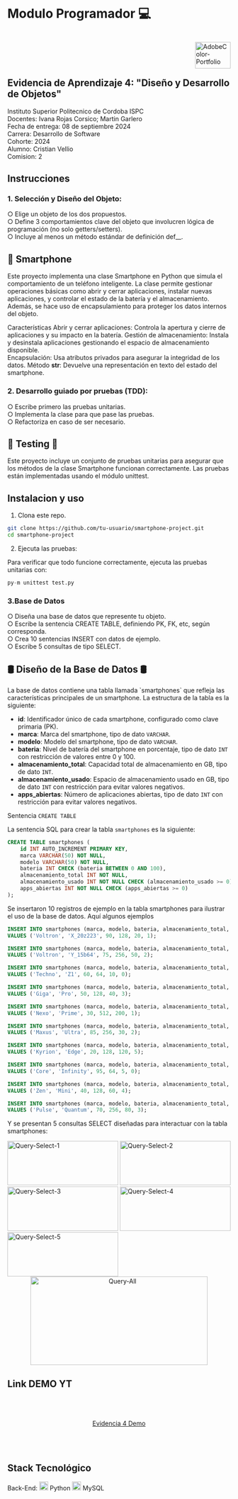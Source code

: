 <h1>Modulo Programador 💻</h1>
<br>
<div>
    <img align="right" src="https://github.com/user-attachments/assets/8f2d463f-9f02-450e-af11-4c4d9a99a7d3" alt="AdobeColor-Portfolio" width="80" height="60">
<div>
<br><br><br>
  
<h2>Evidencia de Aprendizaje 4: "Diseño y Desarrollo de Objetos"</h2>

Instituto Superior Politecnico de Cordoba ISPC<br>
Docentes: Ivana Rojas Corsico; Martin Garlero<br>
Fecha de entrega: 08 de septiembre 2024<br>
Carrera: Desarrollo de Software<br>
Cohorte: 2024<br>
Alumno: Cristian Vellio<br>
Comision: 2<br>

<h2>Instrucciones</h2>
<h3>1. Selección y Diseño del Objeto:</h3>

○ Elige un objeto de los dos propuestos.<br>
○ Define 3 comportamientos clave del objeto que involucren lógica de
programación (no solo getters/setters).<br>
○ Incluye al menos un método estándar de definición def__.<br>

<h2>📱 Smartphone</h2>
Este proyecto implementa una clase Smartphone en Python que simula el comportamiento de un teléfono inteligente. La clase permite gestionar operaciones básicas como abrir y cerrar aplicaciones, instalar nuevas aplicaciones, y controlar el estado de la batería y el almacenamiento. Además, se hace uso de encapsulamiento para proteger los datos internos del objeto.

Características
Abrir y cerrar aplicaciones: Controla la apertura y cierre de aplicaciones y su impacto en la batería.
Gestión de almacenamiento: Instala y desinstala aplicaciones gestionando el espacio de almacenamiento disponible.<br>
Encapsulación: Usa atributos privados para asegurar la integridad de los datos.
Método __str__: Devuelve una representación en texto del estado del smartphone.



<h3>2. Desarrollo guiado por pruebas (TDD):</h3>
○ Escribe primero las pruebas unitarias.<br>
○ Implementa la clase para que pase las pruebas.<br>
○ Refactoriza en caso de ser necesario.<br>

<h2>🔎 Testing 🐞</h2>
Este proyecto incluye un conjunto de pruebas unitarias para asegurar que los métodos de la clase Smartphone funcionan correctamente. Las pruebas están implementadas usando el módulo unittest.

<h2>Instalacion y uso</h2>

1. Clona este repo.

```bash
git clone https://github.com/tu-usuario/smartphone-project.git
cd smartphone-project
```

2. Ejecuta las pruebas:

Para verificar que todo funcione correctamente, ejecuta las pruebas unitarias con:

```python 
py-m unittest test.py
```


<h3>3.Base de Datos</h3>

○ Diseña una base de datos que represente tu objeto.<br>
○ Escribe la sentencia CREATE TABLE, definiendo PK, FK, etc, según
corresponda.<br>
○ Crea 10 sentencias INSERT con datos de ejemplo.<br>
○ Escribe 5 consultas de tipo SELECT.<br>

<h2>🛢 Diseño de la Base de Datos 🛢</h2>
La base de datos contiene una tabla llamada `smartphones` que refleja las características principales de un smartphone. La estructura de la tabla es la siguiente:

- **id**: Identificador único de cada smartphone, configurado como clave primaria (PK).
- **marca**: Marca del smartphone, tipo de dato `VARCHAR`.
- **modelo**: Modelo del smartphone, tipo de dato `VARCHAR`.
- **bateria**: Nivel de batería del smartphone en porcentaje, tipo de dato `INT` con restricción de valores entre 0 y 100.
- **almacenamiento_total**: Capacidad total de almacenamiento en GB, tipo de dato `INT`.
- **almacenamiento_usado**: Espacio de almacenamiento usado en GB, tipo de dato `INT` con restricción para evitar valores negativos.
- **apps_abiertas**: Número de aplicaciones abiertas, tipo de dato `INT` con restricción para evitar valores negativos.

Sentencia `CREATE TABLE`

La sentencia SQL para crear la tabla `smartphones` es la siguiente:

```sql
CREATE TABLE smartphones (
    id INT AUTO_INCREMENT PRIMARY KEY,
    marca VARCHAR(50) NOT NULL,
    modelo VARCHAR(50) NOT NULL,
    bateria INT CHECK (bateria BETWEEN 0 AND 100),
    almacenamiento_total INT NOT NULL,
    almacenamiento_usado INT NOT NULL CHECK (almacenamiento_usado >= 0),
    apps_abiertas INT NOT NULL CHECK (apps_abiertas >= 0)
);
```
Se insertaron 10 registros de ejemplo en la tabla smartphones para ilustrar el uso de la base de datos. Aquí algunos ejemplos

```sql
INSERT INTO smartphones (marca, modelo, bateria, almacenamiento_total, almacenamiento_usado, apps_abiertas)
VALUES ('Voltron', 'X_20z223', 90, 128, 20, 1);

INSERT INTO smartphones (marca, modelo, bateria, almacenamiento_total, almacenamiento_usado, apps_abiertas)
VALUES ('Voltron', 'Y_15b64', 75, 256, 50, 2);

INSERT INTO smartphones (marca, modelo, bateria, almacenamiento_total, almacenamiento_usado, apps_abiertas)
VALUES ('Techno', 'Z1', 60, 64, 10, 0);

INSERT INTO smartphones (marca, modelo, bateria, almacenamiento_total, almacenamiento_usado, apps_abiertas)
VALUES ('Giga', 'Pro', 50, 128, 40, 3);

INSERT INTO smartphones (marca, modelo, bateria, almacenamiento_total, almacenamiento_usado, apps_abiertas)
VALUES ('Nexo', 'Prime', 30, 512, 200, 1);

INSERT INTO smartphones (marca, modelo, bateria, almacenamiento_total, almacenamiento_usado, apps_abiertas)
VALUES ('Maxus', 'Ultra', 85, 256, 30, 2);

INSERT INTO smartphones (marca, modelo, bateria, almacenamiento_total, almacenamiento_usado, apps_abiertas)
VALUES ('Kyrion', 'Edge', 20, 128, 120, 5);

INSERT INTO smartphones (marca, modelo, bateria, almacenamiento_total, almacenamiento_usado, apps_abiertas)
VALUES ('Core', 'Infinity', 95, 64, 5, 0);

INSERT INTO smartphones (marca, modelo, bateria, almacenamiento_total, almacenamiento_usado, apps_abiertas)
VALUES ('Zen', 'Mini', 40, 128, 60, 4);

INSERT INTO smartphones (marca, modelo, bateria, almacenamiento_total, almacenamiento_usado, apps_abiertas)
VALUES ('Pulse', 'Quantum', 70, 256, 80, 3);
```
Y se presentan 5 consultas SELECT diseñadas para interactuar con la tabla smartphones:
<div>
<img src="https://github.com/user-attachments/assets/1830ce48-ab90-4a06-b1cc-c47ed7f98e98" alt="Query-Select-1" width="250" height="100">
<img src="https://github.com/user-attachments/assets/f1952143-aa96-4438-b38c-dd0602c1c3ad" alt="Query-Select-2" width="250" height="100">
<img src="https://github.com/user-attachments/assets/81a261cf-7e06-49ff-808d-a4dd22fb130e" alt="Query-Select-3" width="250" height="100">
<img src="https://github.com/user-attachments/assets/e8924854-0e62-40a2-bcfe-79cad2521c45" alt="Query-Select-4" width="250" height="100">
<img src="https://github.com/user-attachments/assets/bdd674b7-9377-4518-b522-9bc9f6a331b6" alt="Query-Select-5" width="250" height="100">


</div>

<div align="center">
    <img src="https://github.com/user-attachments/assets/2776bf60-38f4-4aad-a3ae-70f24a54badc" alt="Query-All" width="400" height="200">
</div>

<h2>Link DEMO YT</h2>
<br>
<br>
<br>
<div align="center">
  <a href="https://youtu.be/mIxR4VrStX4?feature=shared">Evidencia 4 Demo</a>
</div>
<br>
<br>
<br>


## **Stack Tecnológico**
Back-End:
  <img src="https://cdn.jsdelivr.net/gh/devicons/devicon@latest/icons/python/python-original.svg"  width="20" height="20"/> Python
  <img src="https://cdn.jsdelivr.net/gh/devicons/devicon@latest/icons/mysql/mysql-original.svg" width="20" height="20"/> MySQL
